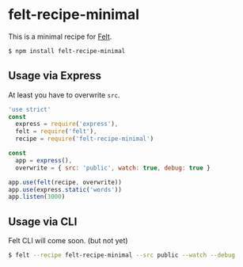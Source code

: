 # felt-recipe-minimal

This is a minimal recipe for [Felt](https://github.com/cognitom/felt).

```bash
$ npm install felt-recipe-minimal
```

## Usage via Express

At least you have to overwrite `src`.

```javascript
'use strict'
const
  express = require('express'),
  felt = require('felt'),
  recipe = require('felt-recipe-minimal')

const
  app = express(),
  overwrite = { src: 'public', watch: true, debug: true }

app.use(felt(recipe, overwrite))
app.use(express.static('words'))
app.listen(3000)
```

## Usage via CLI

Felt CLI will come soon. (but not yet)

```bash
$ felt --recipe felt-recipe-minimal --src public --watch --debug
```
